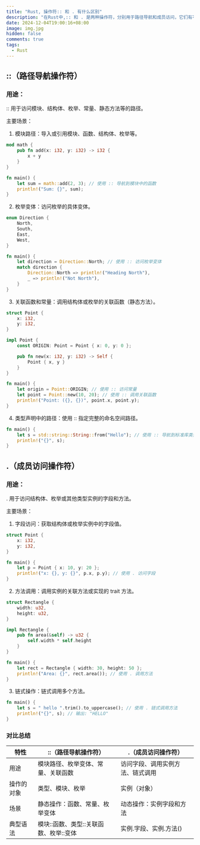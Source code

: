 ```yaml
---
title: "Rust, 操作符:: 和 . 有什么区别"
description: "在Rust中,:: 和 . 是两种操作符，分别用于路径导航和成员访问，它们有不同的用途和语义。"
date: 2024-12-04T19:00:16+08:00
image: img.jpg
hidden: false
comments: true
tags:
  - Rust
---
```


## ::（路径导航操作符）

### 用途：

:: 用于访问模块、结构体、枚举、常量、静态方法等的路径。

主要场景：

1.	模块路径：导入或引用模块、函数、结构体、枚举等。

```Rust
mod math {
    pub fn add(x: i32, y: i32) -> i32 {
        x + y
    }
}

fn main() {
    let sum = math::add(2, 3); // 使用 :: 导航到模块中的函数
    println!("Sum: {}", sum);
}
```

2.	枚举变体：访问枚举的具体变体。

```Rust
enum Direction {
    North,
    South,
    East,
    West,
}

fn main() {
    let direction = Direction::North; // 使用 :: 访问枚举变体
    match direction {
        Direction::North => println!("Heading North"),
        _ => println!("Not North"),
    }
}
```

3.	关联函数和常量：调用结构体或枚举的关联函数（静态方法）。

```Rust
struct Point {
    x: i32,
    y: i32,
}

impl Point {
    const ORIGIN: Point = Point { x: 0, y: 0 };

    pub fn new(x: i32, y: i32) -> Self {
        Point { x, y }
    }
}

fn main() {
    let origin = Point::ORIGIN; // 使用 :: 访问常量
    let point = Point::new(10, 20); // 使用 :: 调用关联函数
    println!("Point: ({}, {})", point.x, point.y);
}
```

4.	类型声明中的路径：使用 :: 指定完整的命名空间路径。

```Rust
fn main() {
    let s = std::string::String::from("Hello"); // 使用 :: 导航到标准库类型
    println!("{}", s);
}
```


## .（成员访问操作符）

### 用途：

. 用于访问结构体、枚举或其他类型实例的字段和方法。

主要场景：

1.	字段访问：获取结构体或枚举实例中的字段值。

```Rust
struct Point {
    x: i32,
    y: i32,
}

fn main() {
    let p = Point { x: 10, y: 20 };
    println!("x: {}, y: {}", p.x, p.y); // 使用 . 访问字段
}
```

2.	方法调用：调用实例的关联方法或实现的 trait 方法。

```Rust
struct Rectangle {
    width: u32,
    height: u32,
}

impl Rectangle {
    pub fn area(&self) -> u32 {
        self.width * self.height
    }
}

fn main() {
    let rect = Rectangle { width: 30, height: 50 };
    println!("Area: {}", rect.area()); // 使用 . 调用方法
}
```

3.	链式操作：链式调用多个方法。
```Rust
fn main() {
    let s = " hello ".trim().to_uppercase(); // 使用 . 链式调用方法
    println!("{}", s); // 输出: "HELLO"
}
```

### 对比总结

| 特性   | ::（路径导航操作符） | .（成员访问操作符）     |  
| ------ | ---- | -------- |  
| 用途   |模块路径、枚举变体、常量、关联函数   |访问字段、调用实例方法、链式调用     |  
| 操作的对象   | 类型、模块、枚举   | 实例（对象）     |  
| 场景   |静态操作：函数、常量、枚举变体   |动态操作：实例字段和方法     |  
| 典型语法	 |模块::函数、类型::关联函数、枚举::变体 |实例.字段、实例.方法()
